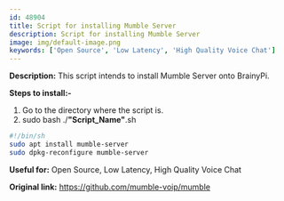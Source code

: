```yaml
---
id: 48904
title: Script for installing Mumble Server
description: Script for installing Mumble Server
image: img/default-image.png
keywords: ['Open Source', 'Low Latency', 'High Quality Voice Chat']
---
```



**Description:** This script intends to install Mumble Server onto BrainyPi.

**Steps to install:-**

1. Go to the directory where the script is.
2. sudo bash ./**"Script_Name"**.sh
```bash
#!/bin/sh
sudo apt install mumble-server
sudo dpkg-reconfigure mumble-server
```
**Useful for:** Open Source, Low Latency, High Quality Voice Chat

**Original link:** https://github.com/mumble-voip/mumble